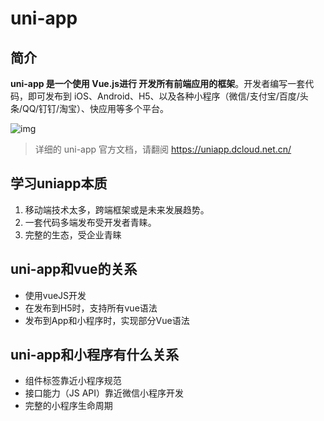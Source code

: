 # uni-app

## 简介

**uni-app 是一个使用 Vue.js进行 开发所有前端应用的框架**。开发者编写一套代码，即可发布到 iOS、Android、H5、以及各种小程序（微信/支付宝/百度/头条/QQ/钉钉/淘宝）、快应用等多个平台。


![img](https://tva1.sinaimg.cn/large/008i3skNly1gse7ns67n6j60zd0audfw02.jpg)

> 详细的 uni-app 官方文档，请翻阅 https://uniapp.dcloud.net.cn/



## 学习uniapp本质

1. 移动端技术太多，跨端框架或是未来发展趋势。
2. 一套代码多端发布受开发者青睐。
3. 完整的生态，受企业青睐


## uni-app和vue的关系

- 使用vueJS开发
- 在发布到H5时，支持所有vue语法
- 发布到App和小程序时，实现部分Vue语法



## uni-app和小程序有什么关系

- 组件标签靠近小程序规范
- 接口能力（JS API）靠近微信小程序开发
- 完整的小程序生命周期


   